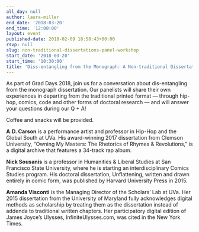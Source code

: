 ```yaml
---
all_day: null
author: laura-miller
end_date: '2018-03-20'
end_time: '12:00:00'
layout: event
published-date: 2018-02-09 18:58:43+00:00
rsvp: null
slug: non-traditional-dissertations-panel-workshop
start_date: '2018-03-20'
start_time: '10:30:00'
title: 'Diss-entangling from the Monograph: A Non-traditional Dissertations Panel'
---
```


As part of Grad Days 2018, join us for a conversation about dis-entangling from the monograph dissertation. Our panelists will share their own experiences in departing from the traditional printed format — through hip-hop, comics, code and other forms of doctoral research — and will answer your questions during our Q + A!

Coffee and snacks will be provided.

**A.D. Carson** is a performance artist and professor in Hip-Hop and the Global South at UVa. His award-winning 2017 dissertation from Clemson University, “Owning My Masters: The Rhetorics of Rhymes & Revolutions,” is a digital archive that features a 34-track rap album.

**Nick Sousanis** is a professor in Humanities & Liberal Studies at San Francisco State University, where he is starting an interdisciplinary Comics Studies program. His doctoral dissertation, Unflattening, written and drawn entirely in comic form, was published by Harvard University Press in 2015.

**Amanda Visconti** is the Managing Director of the Scholars’ Lab at UVa. Her 2015 dissertation from the University of Maryland fully acknowledges digital methods as scholarship by treating them as the dissertation instead of addenda to traditional written chapters. Her participatory digital edition of James Joyce’s Ulysses, InfiniteUlysses.com, was cited in the New York Times.




